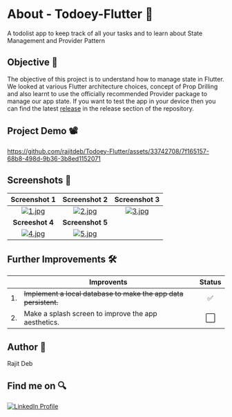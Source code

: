 # About - Todoey-Flutter 🌟
A todolist app to keep track of all your tasks and to learn about State Management and Provider Pattern

## Objective 🎯
The objective of this project is to understand how to manage state in Flutter. We looked at various Flutter architecture choices, concept of Prop Drilling and also learnt to use the officially recommended Provider package to manage our app state. If you want to test the app in your device then you can find the latest [release](https://github.com/rajitdeb/Todoey-Flutter/releases/tag/release) in the release section of the repository.

## Project Demo 📽
https://github.com/rajitdeb/Todoey-Flutter/assets/33742708/7f165157-68b8-498d-9b36-3b8ed1152071

## Screenshots 📸
| Screenshot 1 | Screenshot 2 | Screenshot 3 |
| :------------: | :------------: | :------------: |
| [![1.jpg](https://i.postimg.cc/SNkCkRXn/1.jpg)](https://postimg.cc/rzZK98NT) | [![2.jpg](https://i.postimg.cc/Jz7FDRFn/2.jpg)](https://postimg.cc/Ln7DGF2K) | [![3.jpg](https://i.postimg.cc/sxR6VzS3/3.jpg)](https://postimg.cc/S2D7rwDP) |
| **Screeshot 4** | **Screenshot 5** |
| [![4.jpg](https://i.postimg.cc/TwHdSkWj/4.jpg)](https://postimg.cc/PpYnvQyN) | [![5.jpg](https://i.postimg.cc/tRZnbPCR/5.jpg)](https://postimg.cc/pyvLYmF3) |

## Further Improvements 🛠
| | Improvents | Status |
| --- | ----------- | :------: |
| 1. | ~~Implement a local database to make the app data persistent.~~ | ✅ |
| 2. | Make a splash screen to improve the app aesthetics. | ⬜ |

## Author 🧑
Rajit Deb

## Find me on 🔍
[![LinkedIn Profile](https://img.shields.io/badge/LinkedIn-0077B5?style=for-the-badge&logo=linkedin&logoColor=white)](https://www.linkedin.com/in/imrajit/)

